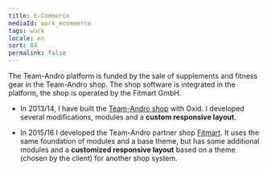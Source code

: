 ```yaml
---
title: E-Commerce
mediaId: work_ecommerce
tags: work
locale: en
sort: 04
permalink: false
---
```

The Team-Andro platform is funded by the sale of supplements and fitness gear in the Team-Andro shop. The shop software is integrated in the platform, the shop is operated by the Fitmart GmbH.

* In 2013/14, I have built the [Team-Andro shop](https://shop.team-andro.com/) with Oxid. I developed several modifications, modules and a **custom responsive layout**.

* In 2015/16 I developed the Team-Andro partner shop [Fitmart](https://www.fitmart.de). It uses the same foundation of modules and a base theme, but has some additional modules and a **customized responsive layout** based on a theme (chosen by the client) for another shop system.